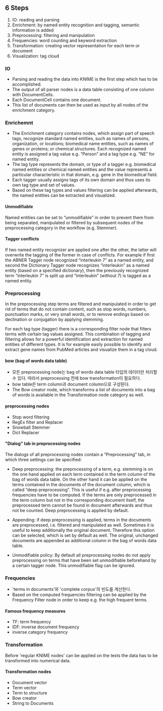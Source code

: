 
## 6 Steps
1. IO: reading and parsing
1. Enrichment: by named entity recognition and tagging, semantic information is added
1. Preprocessing: filtering and manipulation
1. Frequencies: word counting and keyword extraction
1. Transformation: creating vector representation for each term or document
1. Visualization: tag cloud



### IO

* Parsing and reading the data into KNIME is the first step which has to be accomplished. 
* The output of all parser nodes is a data table consisting of one column with DocumentCells. 
* Each DocumentCell contains one document. 
* This list of documents can then be used as input by all nodes of the enrichment category. 


### Enrichemnt

* The Enrichment category contains nodes, which assign part of speech tags, recognize standard named entities, such as names of persons, organization, or locations; biomedical name entities, such as names of genes or proteins; or chemical structures. Each recognized named entity is assigned a tag value e.g. “Person” and a tag type e.g. “NE” for named entity. 
* The tag type represents the domain, or type of a tagger e.g. biomedical named entities or chemical named entities and the value represents a particular characteristic in that domain, e.g. gene in the biomedical field. 
* Each tagger usually assigns tags of its own domain and thus uses its own tag type and set of values.
* Based on these tag types and values filtering can be applied afterwards, the named entities can be extracted and visualized.



#### Unmodifiable
Named entities can be set to “unmodifiable” in order to prevent them from being separated, manipulated or filtered by subsequent nodes of the preprocessing category in the workflow (e.g. Stemmer).

#### Tagger conflicts
If two named entity recognizer are applied one after the other, the latter will overwrite the tagging of the former in case of conflicts. For example if first the ABNER Tagger node recognized “interleukin 7” as a named entity, and second the Dictionary Tagger node recognizes “interleukin” as a named entity (based on a specified dictionary), then the previously recognized term “interleukin 7” is split up and “interleukin” (without 7) is tagged as a named entity.


### Preprocessing
In the preprocessing step terms are filtered and manipulated in order to get rid of terms that do not contain content, such as stop words, numbers, punctuation marks, or very small words, or to remove endings based on declination or conjugation by applying stemming.


For each tag type (tagger) there is a corresponding filter node that filters terms with certain tag values assigned.  This combination of tagging and filtering allows for a powerful identification and extraction for named entities of different types. It is for example easily possible to identify and extract gene names from PubMed articles and visualize them in a tag cloud.

#### bow (bag of words data table)
* 모든 preprocessing node는 bag of words data table 타입의 데이터만 처리할 수 있다. 따라서 preprocessing 전에 bow transformation이 필요하다.
* bow table은 term column과 document column으로 구성된다.
* The Bow creator node, which transforms a list of documents into a bag of words is available in the Transformation node category as well. 


#### preprocessing nodes
* Stop word filtering
* RegEx filter and Replacer 
* Snowball Stemmer
* Dict Replacer


#### "Dialog" tab in preprocessing nodes
The dialogs of all preprocessing nodes contain a “Preprocessing” tab, in which three settings can be specified:

* Deep preprocessing: the preprocessing of a term, e.g. stemming is on the one hand applied on each term contained in the term column of the bag of words data table. On the other hand it can be applied on the terms contained in the documents of the document column, which is called “deep preprocessing”. This is useful if e.g. after preprocessing frequencies have to be computed. If the terms are only preprocessed in the term column but not in the corresponding document itself, the preprocessed term cannot be found in document afterwards and thus not be counted. Deep preprocessing is applied by default.


* Appending: if deep preprocessing is applied, terms in the documents are preprocessed, i.e. filtered and manipulated as well. Sometimes it is useful to keep additionally the original document. Therefore this option can be selected, which is set by default as well. The original, unchanged documents are appended as additional column in the bag of words data table.


* Unmodifiable policy: By default all preprocessing nodes do not apply preprocessing on terms that have been set unmodifiable beforehand by a certain tagger node. This unmodifiable flag can be ignored.


### Frequencies
* 'terms in documents'와 'complete corpus'의 빈도를 계산한다.
* Based on the computed frequencies filtering can be applied by the Frequency Filter node in order to keep e.g. the high frequent terms.


#### Famous frequency measures
* TF: term frequency
* IDF: inverse document frequency
* inverse category frequency



### Transformation
Before 'regular KNIME nodes' can be applied on the texts the data has to be transformed into numerical data. 

#### Transformation nodes
* Document vector
* Term vector 
* Term to structure
* Bow creator
* String to Documents



